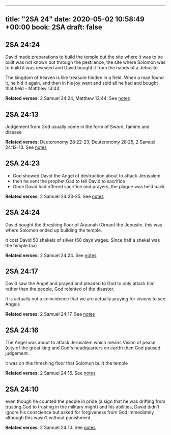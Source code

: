 
---
title: "2SA 24"
date: 2020-05-02 10:58:49 +00:00
book: 2SA
draft: false
---

## 2SA 24:24

David made preparations to build the temple but the site where it was to be built was not known but through the pestilence, the site where Solomon was to build it was revealed and David bought it from the hands of a Jebusite.

The kingdom of heaven is like treasure hidden in a field. When a man found it, he hid it again, and then in his joy went and sold all he had and bought that field - Matthew 13:44

**Related verses**: 2 Samuel 24:24, Matthew 13:44. See [notes](https://my.bible.com/notes/3420548274280194926)


## 2SA 24:13

Judgement from God usually come in the form of Sword, famine and disease

**Related verses**: Deuteronomy 28:22-23, Deuteronomy 28:25, 2 Samuel 24:12-13. See [notes](https://my.bible.com/notes/3420545825041539913)


## 2SA 24:23

- God showed David the Angel of destruction about to attack Jerusalem 
- then he sent the prophet Gad to tell David to sacrifice
- Once David had offered sacrifice and prayers, the plague was held back

**Related verses**: 2 Samuel 24:23-25. See [notes](https://my.bible.com/notes/3419734946582618226)


## 2SA 24:24

David bought the threshing floor of Araunah (Ornan) the Jebusite. this was where Solomon ended up building the temple.

It cost David 50 shekels of silver (50 days wages. Since half a shekel was the temple tax)

**Related verses**: 2 Samuel 24:24. See [notes](https://my.bible.com/notes/3419731901492748375)


## 2SA 24:17

David saw the Angel and prayed and pleaded to God to only attack him rather than the people, God relented of the disaster. 

It is actually not a coincidence that we are actually praying for visions to see Angels

**Related verses**: 2 Samuel 24:17. See [notes](https://my.bible.com/notes/3419725080950464556)


## 2SA 24:16

The Angel was about to attack Jerusalem which means Vision of peace (city of the great king and God's headquarters on earth) then God paused judgement.

it was on this threshing floor that Solomon built the temple

**Related verses**: 2 Samuel 24:16. See [notes](https://my.bible.com/notes/3419724336327286820)


## 2SA 24:10

even though he counted the people in pride (a sign that he was drifting from trusting God to trusting in the military might) and his abilities, David didn't ignore his conscience but asked for forgiveness from God immediately although this wasn't without punishment

**Related verses**: 2 Samuel 24:10. See [notes](https://my.bible.com/notes/3419721658859773960)

